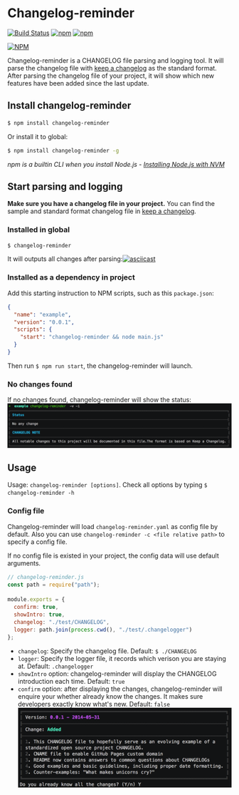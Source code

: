 Changelog-reminder
=================

[![Build Status](https://travis-ci.org/dcalsky/changelog-reminder.svg?branch=master)](https://travis-ci.org/dcalsky/changelog-reminder) [![npm](https://img.shields.io/npm/dw/changelog-reminder.svg)](https://www.npmjs.com/package/changelog-reminder) [![npm](https://img.shields.io/npm/v/changelog-reminder.svg)](https://www.npmjs.com/package/changelog-reminder)

[![NPM](https://nodei.co/npm/changelog-reminder.png)](https://nodei.co/npm/changelog-reminder/)


Changelog-reminder is a CHANGELOG file parsing and logging tool. It will parse the changelog file with [keep a changelog](http://keepachangelog.com/en/1.0.0/) as the standard format. After parsing the changelog file of your project, it will show which new features have been added since the last update.


## Install changelog-reminder
```bash
$ npm install changelog-reminder
```

Or install it to global:

```bash
$ npm install changelog-reminder -g
```

*npm is a builtin CLI when you install Node.js - [Installing Node.js with NVM](https://keymetrics.io/2015/02/03/installing-node-js-and-io-js-with-nvm/)*

## Start parsing and logging
**Make sure you have a changelog file in your project.** You can find the sample and standard format changelog file in [keep a changelog](http://keepachangelog.com/en/1.0.0/).

### Installed in global
```bash
$ changelog-reminder
```
It will outputs all changes after parsing:[![asciicast](https://asciinema.org/a/7bhdpHKIIa7psr8dmbjiGrovf.png)](https://asciinema.org/a/7bhdpHKIIa7psr8dmbjiGrovf)


### Installed as a dependency in project
Add this starting instruction to NPM scripts, such as this `package.json`:

```json
{
  "name": "example",
  "version": "0.0.1",
  "scripts": {
    "start": "changelog-reminder && node main.js"
  }
}
```

Then run `$ npm run start`, the changelog-reminder will  launch.


### No changes found
If no changes found, changelog-reminder will show the status:
![](./snapshots/nochanges.png?raw=true)


## Usage
Usage: `changelog-reminder [options]`. Check all options by typing `$ changelog-reminder -h`


### Config file
Changelog-reminder will load `changelog-reminder.yaml` as config file by default. Also you can use `changelog-reminder -c <file relative path>` to specify a config file.

If no config file is existed in your project, the config data will use default arguments.

```javascript
// changelog-reminder.js
const path = require("path");

module.exports = {
  confirm: true,
  showIntro: true,
  changelog: "./test/CHANGELOG",
  logger: path.join(process.cwd(), "./test/.changelogger")
};
```

- `changelog`: Specify the changelog file. Default: `$ ./CHANGELOG`
- `logger`: Specify the logger file, it records which verison  you are staying at. Default: `.changelogger`
- `showIntro` option: changelog-reminder will display the CHANGELOG introduction each time. Default: `true`
- `confirm` option: after displaying the changes, changelog-reminder will enquire your whether already know the changes. It makes sure developers exactly know what's new. Default: `false` ![](./snapshots/inquiry.png?raw=true)



